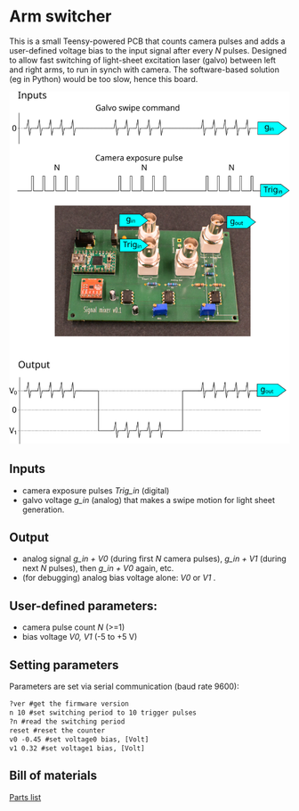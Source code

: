 # Arm switcher
This is a small Teensy-powered PCB that counts camera pulses and adds a user-defined voltage bias to the input signal after every *N* pulses. Designed to allow fast switching of light-sheet excitation laser (galvo) between left and right arms, to run in synch with camera. The software-based solution (eg in Python) would be too slow, hence this board.

![PCB](./images/arm_switcher.svg)

## Inputs
* camera exposure pulses *Trig_in* (digital)
* galvo voltage *g_in* (analog) that makes a swipe motion for light sheet generation.

## Output
* analog signal *g_in + V0* (during first *N* camera pulses), *g_in + V1* (during next *N* pulses), then *g_in + V0* again, etc. 
* (for debugging) analog bias voltage alone: *V0* or *V1* .

## User-defined parameters:
   - camera pulse count *N* (>=1)
   - bias voltage *V0, V1* (-5 to +5 V)


## Setting parameters
Parameters are set via serial communication (baud rate 9600):
```
?ver #get the firmware version
n 10 #set switching period to 10 trigger pulses
?n #read the switching period
reset #reset the counter
v0 -0.45 #set voltage0 bias, [Volt]
v1 0.32 #set voltage1 bias, [Volt]
```

## Bill of materials
[Parts list](BOM.xlsx)
